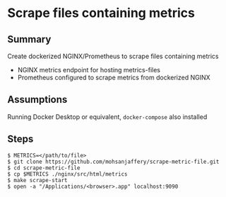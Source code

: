 # Scrape files containing metrics

## Summary
Create dockerized NGINX/Prometheus to scrape files containing metrics
- NGINX metrics endpoint for hosting metrics-files
- Prometheus configured to scrape metrics from dockerized NGINX

## Assumptions
Running Docker Desktop or equivalent, `docker-compose` also installed 

## Steps
```
$ METRICS=</path/to/file>
$ git clone https://github.com/mohsanjaffery/scrape-metric-file.git
$ cd scrape-metric-file
$ cp $METRICS ./nginx/src/html/metrics
$ make scrape-start
$ open -a "/Applications/<browser>.app" localhost:9090
```
